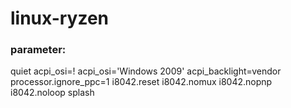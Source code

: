 # linux-ryzen

### parameter:
quiet acpi_osi=! acpi_osi='Windows 2009' acpi_backlight=vendor processor.ignore_ppc=1 i8042.reset i8042.nomux i8042.nopnp i8042.noloop splash
